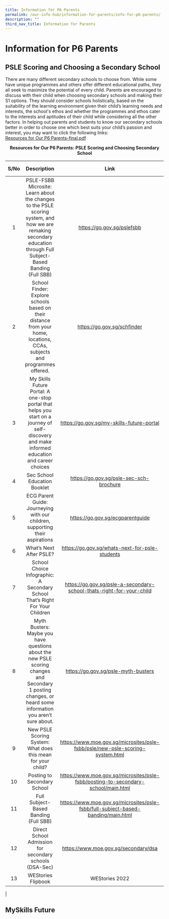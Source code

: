 ```yaml
---
title: Information for P6 Parents
permalink: /our-info-hub/information-for-parents/info-for-p6-parents/
description: ""
third_nav_title: Information for Parents
---
```

# Information for P6 Parents
## PSLE Scoring and Choosing a Secondary School

There are many different secondary schools to choose from. While some have unique programmes and others offer different educational paths, they all seek to maximize the potential of every child. Parents are encouraged to discuss with their child when choosing secondary schools and making their S1 options. They should consider schools holistically, based on the suitability of the learning environment given their child’s learning needs and interests, the school's ethos and whether the programmes and ethos cater to the interests and aptitudes of their child while considering all the other factors. In helping out parents and students to know our secondary schools better in order to choose one which best suits your child’s passion and interest, you may want to click the following links:<br>
[Resources for Our P6 Parents-final.pdf](/files/resourcesforp6parents.pdf)

<center><b>Resources for Our P6 Parents: PSLE Scoring and Choosing Secondary School</b></center>

| S/No | Description | Link | QR Code |
|:----:|:------------------------------------------------------------------------------------------------------------------------------------------------------------------:|:---------------------------------------------------------------------------------:|:-------:|
|   1  | PSLE-FSBB Microsite: Learn about the changes to the PSLE scoring system, and how we are remaking secondary education through Full Subject-Based Banding (Full SBB) | https://go.gov.sg/pslefsbb |         |
|   2  | School Finder: Explore schools based on their distance from your home, locations, CCAs, subjects and programmes offered. | https://go.gov.sg/schfinder |         |
|   3  | My Skills Future Portal: A one-stop portal that helps you start on a journey of self-discovery and make informed education and career choices | https://go.gov.sg/my-skills-future-portal |         |
|   4  | Sec School Education Booklet | https://go.gov.sg/psle-sec-sch-brochure |         |
|   5  | ECG Parent Guide: Journeying with our children, supporting their aspirations | https://go.gov.sg/ecgparentguide |         |
|   6  | What’s Next After PSLE? | https://go.gov.sg/whats-next-for-psle-students |         |
|   7  | School Choice Infographic: A Secondary School That’s Right For Your Children | https://go.gov.sg/psle-a-secondary-school-thats-right-for-your-child |         |
|   8  | Myth Busters: Maybe you have questions about the new PSLE scoring changes and Secondary 1 posting changes, or heard some information you aren’t sure about.        | https://go.gov.sg/psle-myth-busters |         |
|   9  | New PSLE Scoring System: What does this mean for your child? | https://www.moe.gov.sg/microsites/psle-fsbb/psle/new-psle-scoring-system.html     |         |
|  10  | Posting to Secondary School | https://www.moe.gov.sg/microsites/psle-fsbb/posting-to-secondary-school/main.html |         |
|  11  | Full Subject-Based Banding (Full SBB) | https://www.moe.gov.sg/microsites/psle-fsbb/full-subject-based-banding/main.html  |         |
|  12  | Direct School Admission for secondary schools (DSA-Sec) | https://www.moe.gov.sg/secondary/dsa |         |
|  13  | WEStories Flipbook | WEStories 2022 |  |
|


## MySkills Future